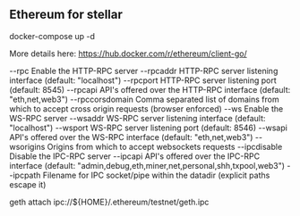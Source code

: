 ## Ethereum for stellar

docker-compose up -d

More details here: https://hub.docker.com/r/ethereum/client-go/

--rpc Enable the HTTP-RPC server
--rpcaddr HTTP-RPC server listening interface (default: "localhost")
--rpcport HTTP-RPC server listening port (default: 8545)
--rpcapi API's offered over the HTTP-RPC interface (default: "eth,net,web3")
--rpccorsdomain Comma separated list of domains from which to accept cross origin requests (browser enforced)
--ws Enable the WS-RPC server
--wsaddr WS-RPC server listening interface (default: "localhost")
--wsport WS-RPC server listening port (default: 8546)
--wsapi API's offered over the WS-RPC interface (default: "eth,net,web3")
--wsorigins Origins from which to accept websockets requests
--ipcdisable Disable the IPC-RPC server
--ipcapi API's offered over the IPC-RPC interface (default: "admin,debug,eth,miner,net,personal,shh,txpool,web3")
--ipcpath Filename for IPC socket/pipe within the datadir (explicit paths escape it)

geth attach ipc://${HOME}/.ethereum/testnet/geth.ipc
